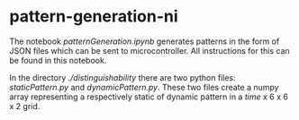 # pattern-generation-ni
The notebook *patternGeneration.ipynb* generates patterns in the form of JSON files which can be sent to microcontroller.
All instructions for this can be found in this notebook.

In the directory *./distinguishability* there are two python files: *staticPattern.py* and *dynamicPattern.py*.
These two files create a numpy array representing a respectively static of dynamic pattern in a *time* x 6 x 6 x 2 grid. 

